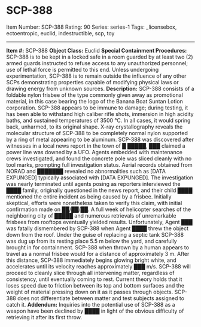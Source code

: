 # SCP-388
Item Number: SCP-388
Rating: 90
Series: series-1
Tags: _licensebox, ectoentropic, euclid, indestructible, scp, toy

---

**Item #:** SCP-388
**Object Class:** Euclid
**Special Containment Procedures:** SCP-388 is to be kept in a locked safe in a room guarded by at least two (2) armed guards instructed to refuse access to any unauthorized personnel; use of lethal force is permitted to this end.
Unless undergoing experimentation, SCP-388 is to remain outside the influence of any other SCPs demonstrating properties capable of modifying physical laws or drawing energy from unknown sources.
**Description:** SCP-388 consists of a foldable nylon frisbee of the type commonly given away as promotional material, in this case bearing the logo of the Banana Boat Suntan Lotion corporation. SCP-388 appears to be immune to damage; during testing, it has been able to withstand high caliber rifle shots, immersion in high acidity baths, and sustained temperatures of 3500 °C. In all cases, it would spring back, unharmed, to its original shape. X-ray crystallography reveals the molecular structure of SCP-388 to be completely normal nylon supported by a ring of metal appearing to be aluminum.
SCP-388 was discovered after witnesses in a local news report in the town of █ █████, ███ claimed a power line was downed by a UFO. Agents embedded with maintenance crews investigated, and found the concrete pole was sliced cleanly with no tool marks, prompting full investigation status. Aerial records obtained from NORAD and ███████ revealed no abnormalities such as [DATA EXPUNGED] typically associated with [DATA EXPUNGED]. The investigation was nearly terminated until agents posing as reporters interviewed the ████ family, originally questioned in the news report, and their child ████ mentioned the entire incident as being caused by a frisbee. Initially skeptical, efforts were nonetheless taken to verify this claim, with initial confirmation made on ██/██/██. A full week of helicopter searches of the neighboring city of █████ and numerous retrievals of unremarkable frisbees from rooftops eventually yielded results. Unfortunately, Agent ███ was fatally dismembered by SCP-388 when Agent ████ threw the object down from the roof. Under the guise of replacing a septic tank SCP-388 was dug up from its resting place 5.5 m below the yard, and carefully brought in for containment.
SCP-388 when thrown by a human appears to travel as a normal frisbee would for a distance of approximately 3 m. After this distance, SCP-388 immediately begins glowing bright white, and accelerates until its velocity reaches approximately ███ m/s. SCP-388 will proceed to cleanly slice through all intervening matter, regardless of consistency, until eventually coming to rest. Current theory holds that it loses speed due to friction between its top and bottom surfaces and the weight of material pressing down on it as it passes through objects. SCP-388 does not differentiate between matter and test subjects assigned to catch it.
**Addendum:** Inquiries into the potential use of SCP-388 as a weapon have been declined by ████ in light of the obvious difficulty of retrieving it after its first throw.